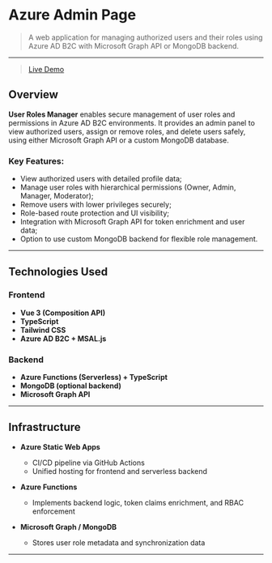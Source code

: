 # Azure Admin Page

> A web application for managing authorized users and their roles using Azure AD B2C with Microsoft Graph API or MongoDB backend.

---

> [Live Demo](https://mango-water-0843c520f.1.azurestaticapps.net) 

## Overview

**User Roles Manager** enables secure management of user roles and permissions in Azure AD B2C environments. It provides an admin panel to view authorized users, assign or remove roles, and delete users safely, using either Microsoft Graph API or a custom MongoDB database.

### Key Features:

- View authorized users with detailed profile data;
- Manage user roles with hierarchical permissions (Owner, Admin, Manager, Moderator);
- Remove users with lower privileges securely;
- Role-based route protection and UI visibility;
- Integration with Microsoft Graph API for token enrichment and user data;
- Option to use custom MongoDB backend for flexible role management.

---

## Technologies Used

### Frontend

- **Vue 3 (Composition API)**
- **TypeScript**
- **Tailwind CSS**
- **Azure AD B2C + MSAL.js**

### Backend

- **Azure Functions (Serverless) + TypeScript**
- **MongoDB (optional backend)**
- **Microsoft Graph API**

---

## Infrastructure

- **Azure Static Web Apps**  
  - CI/CD pipeline via GitHub Actions  
  - Unified hosting for frontend and serverless backend  

- **Azure Functions**  
  - Implements backend logic, token claims enrichment, and RBAC enforcement  

- **Microsoft Graph / MongoDB**  
  - Stores user role metadata and synchronization data  

---


